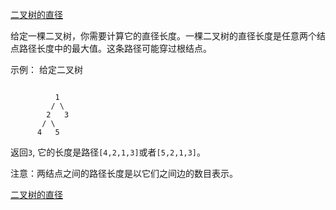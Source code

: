 [二叉树的直径](https://leetcode-cn.com/problems/diameter-of-binary-tree/)

给定一棵二叉树，你需要计算它的直径长度。一棵二叉树的直径长度是任意两个结点路径长度中的最大值。这条路径可能穿过根结点。

示例：
给定二叉树
```

          1
         / \
        2   3
       / \     
      4   5  
```

返回`3`, 它的长度是路径`[4,2,1,3]`或者`[5,2,1,3]`。

注意：两结点之间的路径长度是以它们之间边的数目表示。

[二叉树的直径](https://leetcode-cn.com/problems/diameter-of-binary-tree/solution/er-cha-shu-de-zhi-jing-by-617076674/)